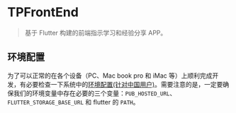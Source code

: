 # TPFrontEnd

> 基于 Flutter 构建的前端指示学习和经验分享 APP。

## 环境配置

为了可以正常的在各个设备（PC、Mac book pro 和 iMac 等）上顺利完成开发，有必要检查一下系统中的[环境配置(针对中国用户)](https://flutter.io/community/china)。需要注意的是，一定要确保我们的环境变量中存在必要的三个变量：`PUB_HOSTED_URL`、`FLUTTER_STORAGE_BASE_URL` 和 flutter 的 `PATH`。
